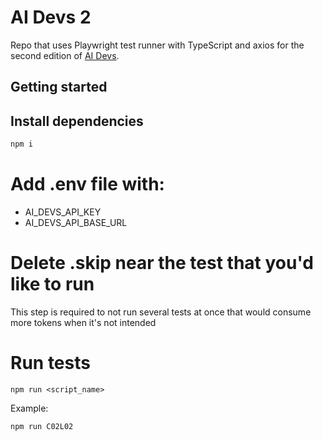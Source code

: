 # AI Devs 2

Repo that uses Playwright test runner with TypeScript and axios for the second edition of [AI Devs](https://www.aidevs.pl/).

## Getting started

## Install dependencies

```bash
npm i
```

# Add .env file with:

- AI_DEVS_API_KEY
- AI_DEVS_API_BASE_URL

# Delete .skip near the test that you'd like to run

This step is required to not run several tests at once that would consume more tokens when it's not intended

# Run tests

```bun
npm run <script_name>
```

Example:

```npm
npm run C02L02
```
